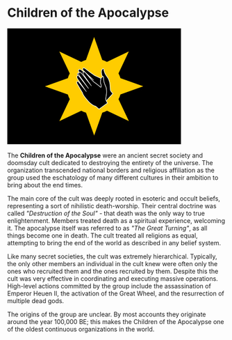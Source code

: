 # Children of the Apocalypse

[![](https://raw.githubusercontent.com/lel-rc/Ornia-Wiki/master/assets/resized/childrenoftheapocalypse_RESIZED.jpg)](https://raw.githubusercontent.com/lel-rc/Ornia-Wiki/master/assets/childrenoftheapocalypse.png)

The **Children of the Apocalypse** were an ancient secret society and doomsday cult dedicated to destroying the entirety of the universe. The organization transcended national borders and religious affiliation as the group used the eschatology of many different cultures in their ambition to bring about the end times.

The main core of the cult was deeply rooted in esoteric and occult beliefs, representing a sort of nihilistic death-worship. Their central doctrine was called *"Destruction of the Soul"* - that death was the only way to true enlightenment. Members treated death as a spiritual experience, welcoming it. The apocalypse itself was referred to as *"The Great Turning"*, as all things become one in death. The cult treated all religions as equal, attempting to bring the end of the world as described in any belief system.

Like many secret societies, the cult was extremely hierarchical. Typically, the only other members an individual in the cult knew were often only the ones who recruited them and the ones recruited by them. Despite this the cult was very effective in coordinating and executing massive operations. High-level actions committed by the group include the assassination of Emperor Heuen II, the activation of the Great Wheel, and the resurrection of multiple dead gods.

The origins of the group are unclear. By most accounts they originate around the year 100,000 BE; this makes the Children of the Apocalypse one of the oldest continuous organizations in the world. 
